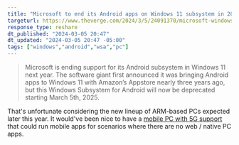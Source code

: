 ```yaml
---
title: "Microsoft to end its Android apps on Windows 11 subsystem in 2025"
targeturl: https://www.theverge.com/2024/3/5/24091370/microsoft-windows-11-android-apps-end-of-support
response_type: reshare
dt_published: "2024-03-05 20:47"
dt_updated: "2024-03-05 20:47 -05:00"
tags: ["windows","android","wsa","pc"]
---
```


> Microsoft is ending support for its Android subsystem in Windows 11 next year. The software giant first announced it was bringing Android apps to Windows 11 with Amazon’s Appstore nearly three years ago, but this Windows Subsystem for Android will now be deprecated starting March 5th, 2025.

That's unfortunate considering the new lineup of ARM-based PCs expected later this year. It would've been nice to have a [mobile PC with 5G support](/notes/windows-12-mobile-concept/) that could run mobile apps for scenarios where there are no web / native PC apps. 